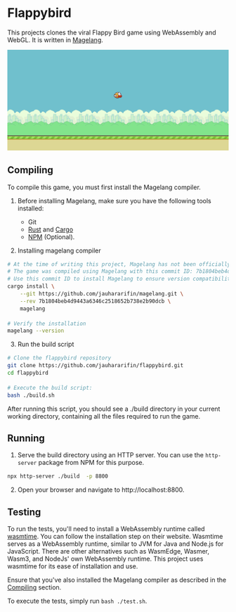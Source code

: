 # Flappybird

This projects clones the viral Flappy Bird game using WebAssembly and WebGL. It is written in [Magelang](https://github.com/jauhararifin/magelang).

![Flappy Bird Screenshot](./images/screenshot.png)

## Compiling

To compile this game, you must first install the Magelang compiler.

1. Before installing Magelang, make sure you have the following tools installed:
    - Git
    - [Rust](https://www.rust-lang.org/tools/install) and [Cargo](https://github.com/rust-lang/cargo)
    - [NPM](https://www.npmjs.com/) (Optional).

2. Installing magelang compiler

```bash
# At the time of writing this project, Magelang has not been officially released.
# The game was compiled using Magelang with this commit ID: 7b1804beb4d9443a6346c2518652b738e2b90dcb.
# Use this commit ID to install Magelang to ensure version compatibility.
cargo install \
    --git https://github.com/jauhararifin/magelang.git \
    --rev 7b1804beb4d9443a6346c2518652b738e2b90dcb \
    magelang

# Verify the installation
magelang --version
```

3. Run the build script

```bash
# Clone the flappybird repository
git clone https://github.com/jauhararifin/flappybird.git
cd flappybird

# Execute the build script:
bash ./build.sh
```

After running this script, you should see a ./build directory in your current working directory, containing all the files required to run the game.

## Running

1. Serve the build directory using an HTTP server. You can use the `http-server` package from NPM for this purpose.

```bash
npx http-server ./build  -p 8800
```

2. Open your browser and navigate to http://localhost:8800.

## Testing

To run the tests, you'll need to install a WebAssembly runtime called [wasmtime](https://wasmtime.dev/). You can follow
the installation step on their website. Wasmtime serves as a WebAssembly runtime, similar to JVM for Java and
Node.js for JavaScript. There are other alternatives such as WasmEdge, Wasmer, Wasm3, and NodeJs' own WebAssembly runtime. This
project uses wasmtime for its ease of installation and use.

Ensure that you've also installed the Magelang compiler as described in the [Compiling](#compiling) section.

To execute the tests, simply run `bash ./test.sh`.

